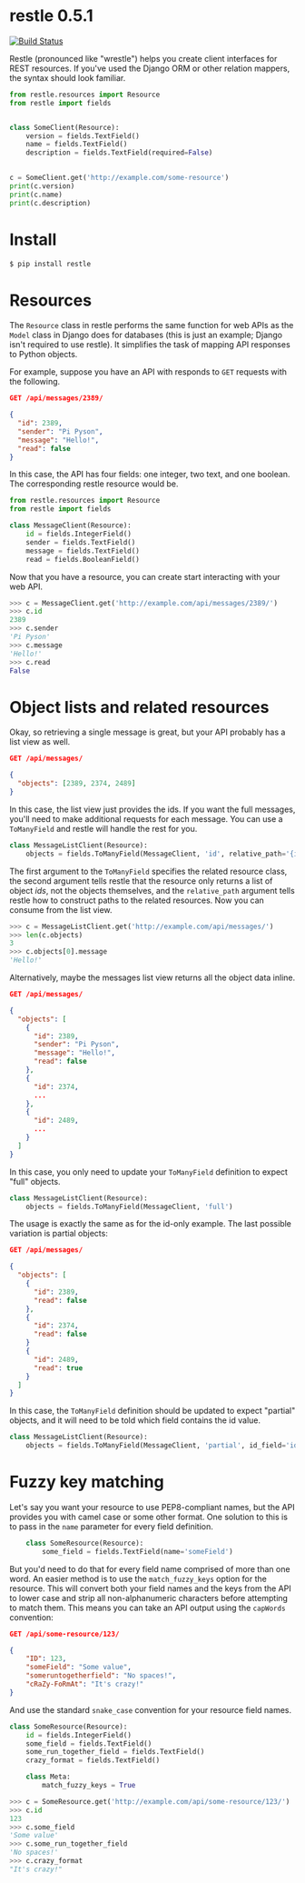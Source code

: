 # restle 0.5.1

[![Build Status](https://travis-ci.org/consbio/restle.png?branch=master)](https://travis-ci.org/consbio/restle)

Restle (pronounced like "wrestle") helps you create client interfaces for REST resources. If you've used the Django 
ORM or other relation mappers, the syntax should look familiar.

```python
from restle.resources import Resource
from restle import fields


class SomeClient(Resource):
    version = fields.TextField()
    name = fields.TextField()
    description = fields.TextField(required=False)
    

c = SomeClient.get('http://example.com/some-resource')
print(c.version)
print(c.name)
print(c.description)
```

# Install

```bash
$ pip install restle
```

# Resources

The ```Resource``` class in restle performs the same function for web APIs as the ```Model``` class in Django does for 
databases (this is just an example; Django isn't required to use restle). It simplifies the task of mapping API 
responses to Python objects.

For example, suppose you have an API with responds to ```GET``` requests with the following.

```json
GET /api/messages/2389/

{
  "id": 2389,
  "sender": "Pi Pyson",
  "message": "Hello!",
  "read": false
}
```

In this case, the API has four fields: one integer, two text, and one boolean. The corresponding restle resource would
be.

```python
from restle.resources import Resource
from restle import fields

class MessageClient(Resource):
    id = fields.IntegerField()
    sender = fields.TextField()
    message = fields.TextField()
    read = fields.BooleanField()
```

Now that you have a resource, you can create start interacting with your web API.

```python
>>> c = MessageClient.get('http://example.com/api/messages/2389/')
>>> c.id
2389
>>> c.sender
'Pi Pyson'
>>> c.message
'Hello!'
>>> c.read
False
```

# Object lists and related resources

Okay, so retrieving a single message is great, but your API probably has a list view as well.

```json
GET /api/messages/

{
  "objects": [2389, 2374, 2489]
}
```

In this case, the list view just provides the ids. If you want the full messages, you'll need to make additional
requests for each message. You can use a ```ToManyField``` and restle will handle the rest for you.

```python
class MessageListClient(Resource):
    objects = fields.ToManyField(MessageClient, 'id', relative_path='{id}/'
```

The first argument to the ```ToManyField``` specifies the related resource class, the second argument tells restle that
the resource only returns a list of object *ids*, not the objects themselves, and the ```relative_path``` argument 
tells restle how to construct paths to the related resources. Now you can consume from the list view.

```python
>>> c = MessageListClient.get('http://example.com/api/messages/')
>>> len(c.objects)
3
>>> c.objects[0].message
'Hello!'
```

Alternatively, maybe the messages list view returns all the object data inline.

```json
GET /api/messages/

{
  "objects": [
    {
      "id": 2389,
      "sender": "Pi Pyson",
      "message": "Hello!",
      "read": false
    },
    {
      "id": 2374,
      ...
    },
    {
      "id": 2489,
      ...
    }
  ]
}
```

In this case, you only need to update your ```ToManyField``` definition to expect "full" objects.

```python
class MessageListClient(Resource):
    objects = fields.ToManyField(MessageClient, 'full')
```

The usage is exactly the same as for the id-only example. The last possible variation is partial objects:

```json
GET /api/messages/

{
  "objects": [
    {
      "id": 2389,
      "read": false
    },
    {
      "id": 2374,
      "read": false
    }
    {
      "id": 2489,
      "read": true
    }
  ]
}
```

In this case, the ```ToManyField``` definition should be updated to expect "partial" objects, and it will need to be 
told which field contains the id value.

```python
class MessageListClient(Resource):
    objects = fields.ToManyField(MessageClient, 'partial', id_field='id', relative_path='{id}/')
```

# Fuzzy key matching

Let's say you want your resource to use PEP8-compliant names, but the API provides you with camel case or some other
format. One solution to this is to pass in the ```name``` parameter for every field definition.

```python
    class SomeResource(Resource):
        some_field = fields.TextField(name='someField')
```

But you'd need to do that for every field name comprised of more than one word. An easier method is to use the
```match_fuzzy_keys``` option for the resource. This will convert both your field names and the keys from the API
to lower case and strip all non-alphanumeric characters before attempting to match them. This means you can take an
API output using the ```capWords``` convention:

```json
GET /api/some-resource/123/

{
    "ID": 123,
    "someField": "Some value",
    "someruntogetherfield": "No spaces!",
    "cRaZy-FoRmAt": "It's crazy!"
}
```

And use the standard ```snake_case``` convention for your resource field names.

```python
class SomeResource(Resource):
    id = fields.IntegerField()
    some_field = fields.TextField()
    some_run_together_field = fields.TextField()
    crazy_format = fields.TextField()

    class Meta:
        match_fuzzy_keys = True
```

```python
>>> c = SomeResource.get('http://example.com/api/some-resource/123/')
>>> c.id
123
>>> c.some_field
'Some value'
>>> c.some_run_together_field
'No spaces!'
>>> c.crazy_format
"It's crazy!"
```
